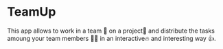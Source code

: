 # TeamUp
This app allows to work in a team 🌟 on a project📑 and distribute the tasks amoung your team members 👫👫 in an interactive🔥 and interesting way 👍. 
